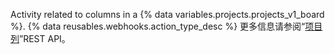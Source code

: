 Activity related to columns in a {% data variables.projects.projects_v1_board %}. {% data reusables.webhooks.action_type_desc %} 更多信息请参阅“[项目列](/rest/reference/projects#columns)”REST API。
